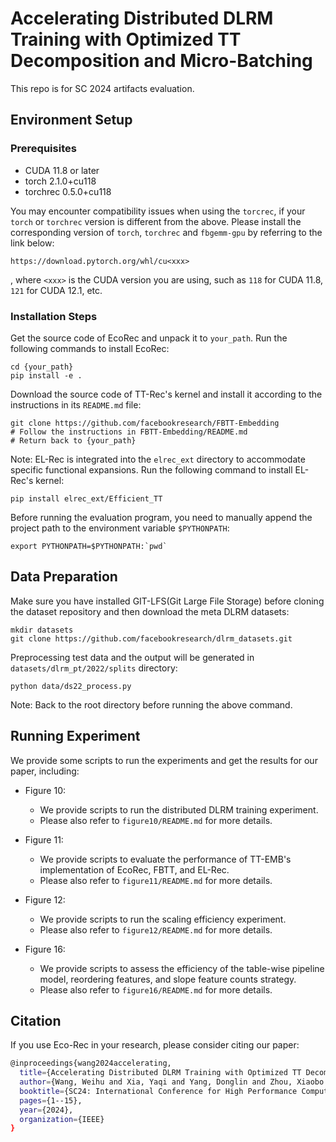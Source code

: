 # Accelerating Distributed DLRM Training with Optimized TT Decomposition and Micro-Batching

This repo is for SC 2024 artifacts evaluation.


## Environment Setup

### Prerequisites

+ CUDA 11.8 or later
+ torch 2.1.0+cu118
+ torchrec 0.5.0+cu118

You may encounter compatibility issues when using the `torcrec`, if your `torch` or `torchrec` version is different from the above. Please install the corresponding version of `torch`, `torchrec` and `fbgemm-gpu` by referring to the link below: 

```
https://download.pytorch.org/whl/cu<xxx>
```

, where `<xxx>` is the CUDA version you are using, such as `118` for CUDA 11.8, `121` for CUDA 12.1, etc.

### Installation Steps

Get the source code of EcoRec and unpack it to `your_path`. Run the following commands to install EcoRec:

```
cd {your_path}
pip install -e .
```

Download the source code of TT-Rec's kernel and install it according to the instructions in its `README.md` file:

```
git clone https://github.com/facebookresearch/FBTT-Embedding
# Follow the instructions in FBTT-Embedding/README.md
# Return back to {your_path}
```

Note: EL-Rec is integrated into the `elrec_ext` directory to accommodate specific functional expansions. Run the following command to install EL-Rec's kernel:

```
pip install elrec_ext/Efficient_TT
```

Before running the evaluation program, you need to manually append the project path to the environment variable `$PYTHONPATH`:

```
export PYTHONPATH=$PYTHONPATH:`pwd`
```

## Data Preparation

Make sure you have installed GIT-LFS(Git Large File Storage) before cloning the dataset repository and then download the meta DLRM datasets: 

```
mkdir datasets
git clone https://github.com/facebookresearch/dlrm_datasets.git
```

Preprocessing test data and the output will be generated in `datasets/dlrm_pt/2022/splits` directory:

```
python data/ds22_process.py
```

Note: Back to the root directory before running the above command.


## Running Experiment

We provide some scripts to run the experiments and get the results for our paper, including:

+ Figure 10:
    - We provide scripts to run the distributed DLRM training experiment.
    - Please also refer to `figure10/README.md` for more details.

+ Figure 11:
    - We provide scripts to evaluate the performance of TT-EMB's implementation of EcoRec, FBTT, and EL-Rec.
    - Please also refer to `figure11/README.md` for more details.
  
+ Figure 12:
    - We provide scripts to run the scaling efficiency experiment.
    - Please also refer to `figure12/README.md` for more details.

+ Figure 16:
    - We provide scripts to assess the efficiency of the table-wise pipeline model, reordering features, and slope feature counts strategy.
    - Please also refer to `figure16/README.md` for more details.

##  Citation
If you use Eco-Rec in your research, please consider citing our paper:
```bash
@inproceedings{wang2024accelerating,
  title={Accelerating Distributed DLRM Training with Optimized TT Decomposition and Micro-Batching},
  author={Wang, Weihu and Xia, Yaqi and Yang, Donglin and Zhou, Xiaobo and Cheng, Dazhao},
  booktitle={SC24: International Conference for High Performance Computing, Networking, Storage and Analysis},
  pages={1--15},
  year={2024},
  organization={IEEE}
}

```